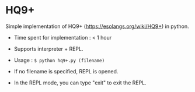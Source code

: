 # HQ9+

Simple implementation of HQ9+ (https://esolangs.org/wiki/HQ9+) in python.

- Time spent for implementation : < 1 hour

- Supports interpreter + REPL.

- Usage : ```$ python hq9+.py (filename)```

- If no filename is specified, REPL is opened.

- In the REPL mode, you can type "exit" to exit the REPL.
